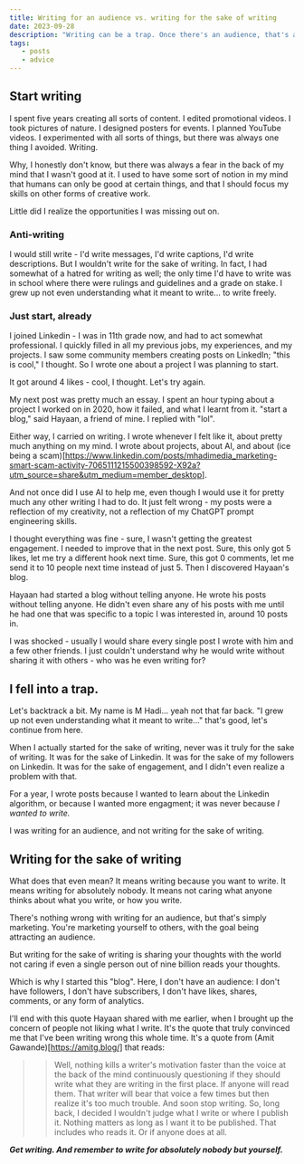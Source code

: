 ```yaml
---
title: Writing for an audience vs. writing for the sake of writing
date: 2023-09-28
description: "Writing can be a trap. Once there's an audience, that's all that matters. I fell into that trap..."
tags:
   - posts
   - advice
---
```

## Start writing
I spent five years creating all sorts of content. I edited promotional videos. I took pictures of nature. I designed posters for events. I planned YouTube videos. I experimented with all sorts of things, but there was always one thing I avoided. Writing.

Why, I honestly don't know, but there was always a fear in the back of my mind that I wasn't good at it. I used to have some sort of notion in my mind that humans can only be good at certain things, and that I should focus my skills on other forms of creative work.

Little did I realize the opportunities I was missing out on.

### Anti-writing
I would still write - I'd write messages, I'd write captions, I'd write descriptions. But I wouldn't write for the sake of writing. In fact, I had somewhat of a hatred for writing as well; the only time I'd have to write was in school where there were rulings and guidelines and a grade on stake. I grew up not even understanding what it meant to write... to write freely.

### Just start, already
I joined Linkedin - I was in 11th grade now, and had to act somewhat professional. I quickly filled in all my previous jobs, my experiences, and my projects. I saw some community members creating posts on LinkedIn; "this is cool," I thought. So I wrote one about a project I was planning to start. 

It got around 4 likes - cool, I thought. Let's try again.

My next post was pretty much an essay. I spent an hour typing about a project I worked on in 2020, how it failed, and what I learnt from it. "start a blog," said Hayaan, a friend of mine. I replied with "lol". 

Either way, I carried on writing. I wrote whenever I felt like it, about pretty much anything on my mind. I wrote about projects, about AI, and about (ice being a scam)[https://www.linkedin.com/posts/mhadimedia_marketing-smart-scam-activity-7065111215500398592-X92a?utm_source=share&utm_medium=member_desktop]. 

And not once did I use AI to help me, even though I would use it for pretty much any other writing I had to do. It just felt wrong - my posts were a reflection of my creativity, not a reflection of my ChatGPT prompt engineering skills.

I thought everything was fine - sure, I wasn't getting the greatest engagement. I needed to improve that in the next post. Sure, this only got 5 likes, let me try a different hook next time. Sure, this got 0 comments, let me send it to 10 people next time instead of just 5. Then I discovered Hayaan's blog.

Hayaan had started a blog without telling anyone. He wrote his posts without telling anyone. He didn't even share any of his posts with me until he had one that was specific to a topic I was interested in, around 10 posts in. 

I was shocked - usually I would share every single post I wrote with him and a few other friends. I just couldn't understand why he would write without sharing it with others - who was he even writing for?

## I fell into a trap.
Let's backtrack a bit. My name is M Hadi... yeah not that far back.
"I grew up not even understanding what it meant to write..." that's good, let's continue from here.

When I actually started for the sake of writing, never was it truly for the sake of writing. It was for the sake of Linkedin. It was for the sake of my followers on Linkedin. It was for the sake of engagement, and I didn't even realize a problem with that. 

For a year, I wrote posts because I wanted to learn about the Linkedin algorithm, or because I wanted more engagment; it was never because *I wanted to write.*

I was writing for an audience, and not writing for the sake of writing.

## Writing for the sake of writing
What does that even mean? It means writing because you want to write. It means writing for absolutely nobody. It means not caring what anyone thinks about what you write, or how you write.

There's nothing wrong with writing for an audience, but that's simply marketing. You're marketing yourself to others, with the goal being attracting an audience.

But writing for the sake of writing is sharing your thoughts with the world not caring if even a single person out of nine billion reads your thoughts.

Which is why I started this "blog". Here, I don't have an audience: I don't have followers, I don't have subscribers, I don't have likes, shares, comments, or any form of analytics.

I'll end with this quote Hayaan shared with me earlier, when I brought up the concern of people not liking what I write. It's the quote that truly convinced me that I've been writing wrong this whole time. It's a quote from (Amit Gawande)[https://amitg.blog/] that reads:

> > Well, nothing kills a writer's motivation faster than the voice at the back of the mind continuously questioning if they should write what they are writing in the first place. If anyone will read them. That writer will bear that voice a few times but then realize it's too much trouble. And soon stop writing. So, long back, I decided I wouldn't judge what I write or where I publish it. Nothing matters as long as I want it to be published. That includes who reads it. Or if anyone does at all.

***Get writing. And remember to write for absolutely nobody but yourself.***